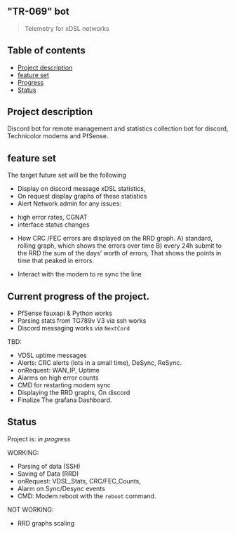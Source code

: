 ## "TR-069" bot 
>Telemetry for xDSL networks 



## Table of contents
* [Project description ](#Project-description)
* [feature set ](#feature-set)
* [Progress ](#current-progress-of-the-project.)
* [Status](#Status)

## Project description 
Discord bot for remote management and statistics collection bot for discord, Technicolor modems and PfSense.


## feature set 
The target future set will be the following 
* Display on discord message xDSL statistics, 
* On request display graphs of these statistics
* Alert Network admin for any issues:
- high error rates, CGNAT  
- interface status changes

* How CRC /FEC errors are displayed on the RRD graph. 
A) standard, rolling graph, which shows the errors over time 
B) every 24h submit to the RRD the sum of the days’ worth of errors, 
That shows the points in time that peaked in errors. 

* Interact with the modem to re sync the line 


## Current progress of the project. 
* PfSense fauxapi & Python works 
* Parsing stats from TG789v V3 via ssh works 
* Discord messaging works via `NextCord`

TBD:
* VDSL uptime messages
* Alerts: CRC alerts (lots in a small time), DeSync, ReSync.
* onRequest: WAN_IP, Uptime 
* Alarms on high error counts
* CMD for restarting modem sync
* Displaying the RRD graphs, On discord
* Finalize The grafana Dashboard.

## Status
Project is: _in progress_

WORKING:

* Parsing of data (SSH) 
* Saving of Data (RRD)
* onRequest: VDSL_Stats, CRC/FEC_Counts,
* Alarm on Sync/Desync events
* CMD: Modem reboot with the `reboot` command. 

NOT WORKING: 
* RRD graphs scaling  
